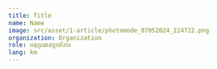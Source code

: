 ```yaml
---
title: Title
name: Name
image: src/asset/1-article/photomode_07052024_224722.png
organization: Organization
role: អនុប្រធានប្រចាំការ
lang: km
---
```

